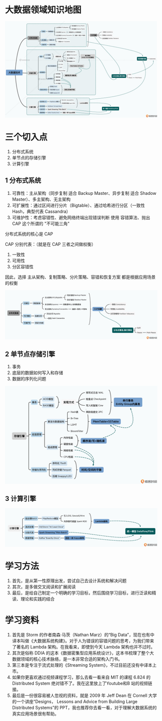 # 大数据领域知识地图

![](content.assets/928e1c25e9b4332d9d897b40de8a972d.jpg)



# 三个切入点

1. 分布式系统
2. 单节点的存储引擎
3. 计算引擎





## 1 分布式系统

1. 可靠性：主从架构（同步复制 适合 Backup Master、异步复制 适合 Shadow Master）、多主架构、无主架构
2. 可扩展性：通过区间进行分片（Bigtable）、通过哈希进行分区（一致性Hash，典型代表 Cassandra）
3. 可维护性：考虑容错性、避免网络终端出现错误判断 使用 容错算法、抛出 CAP 这个所谓的 "不可能三角"

分布式系统的核心是 CAP

CAP 分别代表：（就是在 CAP 三者之间做权衡）

1. 一致性
2. 可用性
3. 分区容错性



因此，选择 主从架构、复制策略、分片策略、容错和恢复方案 都是根据应用场景的权衡

![img](content.assets/1783016bc1c272074ede6e592a567767.jpg)



## 2 单节点存储引擎

1. 事务
2. 底层的数据如何写入和存储
3. 数据的序列化问题

![img](content.assets/ca5d48c1579869015f9d5c5788204c17.jpg)



## 3 计算引擎

![img](content.assets/c8b0d26697cd31216358055e5c68a9bd.jpg)



# 学习方法

1. 首先，是从第一性原理出发，尝试自己去设计系统和解决问题
2. 其次，是多做交叉阅读和扩展阅读
3. 最后，是给自己制定一个明确的学习目标，然后围绕学习目标，进行泛读和精读、理论和实践的结合





# 学习资料



1. 首先是 Storm 的作者南森·马茨（Nathan Marz）的“Big Data”，现在也有中译本叫做《大数据系统构建》。对于人为错误的容错问题的思考，为我们带来了著名的 Lambda 架构。在我看来，即使到今天 Lambda 架构也并不过时。
2. 其次是俗称 DDIA 的这本《数据密集型应用系统设计》，这本书梳理了整个大数据领域的核心技术脉络，是一本非常合适的架构入门书。
3. 第三本是专注于流式处理的《Streaming System》，不过目前还没有中译本上市。
4. 如果你更喜欢通过视频课程学习，那么去看一看来自 MIT 的课程 6.824 的 Distributed System 绝对错不了。我在这里放上了Youtube和B 站的视频链接。
5. 最后是一份很容易被人忽视的资料，就是 2009 年 Jeff Dean 在 Cornell 大学的一个讲座“Designs， Lessons and Advice from Building Large Distributed Systems”的 PPT，我也推荐你去看一看，对于理解大数据系统的真实应用场景很有帮助。



